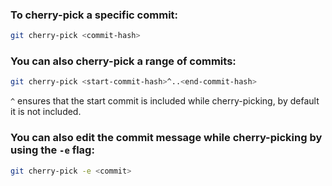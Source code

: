 ### To cherry-pick a specific commit:

```bash
git cherry-pick <commit-hash>
```

### You can also cherry-pick a range of commits:

```bash
git cherry-pick <start-commit-hash>^..<end-commit-hash>
```

`^` ensures that the start commit is included while cherry-picking, by default it is not included.

### You can also edit the commit message while cherry-picking by using the `-e` flag:

```bash
git cherry-pick -e <commit>
```
